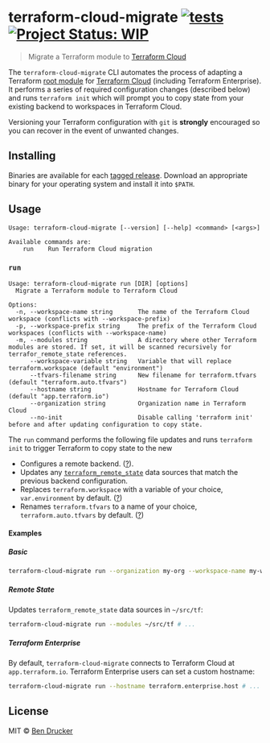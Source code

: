 # terraform-cloud-migrate [![tests](https://github.com/bendrucker/terraform-cloud-migrate/workflows/tests/badge.svg?branch=master)](https://github.com/bendrucker/terraform-cloud-migrate/actions?query=workflow%3Atests) [![Project Status: WIP](https://www.repostatus.org/badges/latest/wip.svg)](https://www.repostatus.org/#wip)

> Migrate a Terraform module to [Terraform Cloud](https://www.terraform.io/docs/cloud/index.html)

The `terraform-cloud-migrate` CLI automates the process of adapting a Terraform [root module](https://www.terraform.io/docs/glossary.html#root-module) for [Terraform Cloud](https://www.terraform.io/docs/cloud/index.html) (including Terraform Enterprise). It performs a series of required configuration changes (described below) and runs `terraform init` which will prompt you to copy state from your existing backend to workspaces in Terraform Cloud.

Versioning your Terraform configuration with `git` is **strongly** encouraged so you can recover in the event of unwanted changes.

## Installing

Binaries are available for each [tagged release](https://github.com/bendrucker/terraform-cloud-migrate/releases). Download an appropriate binary for your operating system and install it into `$PATH`.

## Usage

```
Usage: terraform-cloud-migrate [--version] [--help] <command> [<args>]

Available commands are:
    run    Run Terraform Cloud migration
```

### `run`

```
Usage: terraform-cloud-migrate run [DIR] [options]
  Migrate a Terraform module to Terraform Cloud

Options:
  -n, --workspace-name string       The name of the Terraform Cloud workspace (conflicts with --workspace-prefix)
  -p, --workspace-prefix string     The prefix of the Terraform Cloud workspaces (conflicts with --workspace-name)
  -m, --modules string              A directory where other Terraform modules are stored. If set, it will be scanned recursively for terrafor_remote_state references.
      --workspace-variable string   Variable that will replace terraform.workspace (default "environment")
      --tfvars-filename string      New filename for terraform.tfvars (default "terraform.auto.tfvars")
      --hostname string             Hostname for Terraform Cloud (default "app.terraform.io")
      --organization string         Organization name in Terraform Cloud
      --no-init                     Disable calling 'terraform init' before and after updating configuration to copy state.
```

The `run` command performs the following file updates and runs `terraform init` to trigger Terraform to copy state to the new

* Configures a remote backend. ([?](https://www.terraform.io/docs/cloud/migrate/index.html#step-5-edit-the-backend-configuration)).
* Updates any [`terraform_remote_state`](https://www.terraform.io/docs/providers/terraform/d/remote_state.html) data sources that match the previous backend configuration.
* Replaces `terraform.workspace` with a variable of your choice, `var.environment` by default. ([?](https://www.terraform.io/docs/state/workspaces.html#current-workspace-interpolation))
* Renames `terraform.tfvars` to a name of your choice, `terraform.auto.tfvars` by default. ([?](https://www.terraform.io/docs/cloud/workspaces/variables.html#terraform-variables))

#### Examples

##### Basic

```sh
terraform-cloud-migrate run --organization my-org --workspace-name my-ws ./path/to/module
```

##### Remote State

Updates `terraform_remote_state` data sources in `~/src/tf`:

```sh
terraform-cloud-migrate run --modules ~/src/tf # ...
```

##### Terraform Enterprise

By default, `terraform-cloud-migrate` connects to Terraform Cloud at `app.terraform.io`. Terraform Enterprise users can set a custom hostname:

```sh
terraform-cloud-migrate run --hostname terraform.enterprise.host # ...
```


## License

MIT © [Ben Drucker](http://bendrucker.me)
